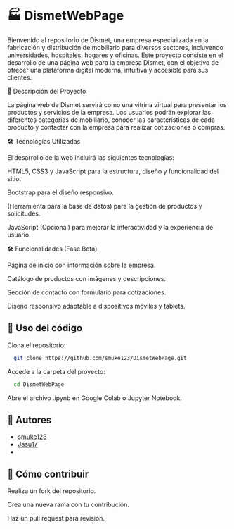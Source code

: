 
# 🏭 DismetWebPage

Bienvenido al repositorio de Dismet, una empresa especializada en la fabricación y distribución de mobiliario para diversos sectores, incluyendo universidades, hospitales, hogares y oficinas. Este proyecto consiste en el desarrollo de una página web para la empresa Dismet, con el objetivo de ofrecer una plataforma digital moderna, intuitiva y accesible para sus clientes.

📌 Descripción del Proyecto

La página web de Dismet servirá como una vitrina virtual para presentar los productos y servicios de la empresa. Los usuarios podrán explorar las diferentes categorías de mobiliario, conocer las características de cada producto y contactar con la empresa para realizar cotizaciones o compras.

🛠️ Tecnologías Utilizadas

El desarrollo de la web incluirá las siguientes tecnologías:

HTML5, CSS3 y JavaScript para la estructura, diseño y funcionalidad del sitio.

Bootstrap para el diseño responsivo.

(Herramienta para la base de datos) para la gestión de productos y solicitudes.

JavaScript (Opcional) para mejorar la interactividad y la experiencia de usuario.

🛠️ Funcionalidades (Fase Beta)

Página de inicio con información sobre la empresa.

Catálogo de productos con imágenes y descripciones.

Sección de contacto con formulario para cotizaciones.

Diseño responsivo adaptable a dispositivos móviles y tablets.


## 🚀 Uso del código

Clona el repositorio:

```bash
  git clone https://github.com/smuke123/DismetWebPage.git
```

Accede a la carpeta del proyecto:

```bash
  cd DismetWebPage
```

Abre el archivo .ipynb en Google Colab o Jupyter Notebook.

## 👥 Autores

- [smuke123](https://github.com/smuke123)
- [Jasu17](https://github.com/Jasu17)
-


## 📩 Cómo contribuir

Realiza un fork del repositorio.

Crea una nueva rama con tu contribución.

Haz un pull request para revisión.

